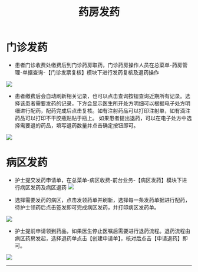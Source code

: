 ﻿---
title: 药房发药
description: 本文主要介绍药房发药，使用人员：药房。
categories:
 - 药房
tags:
 - 门诊药房
 - 病区药房
---
# 门诊发药

* 患者门诊收费处缴费后到门诊药房取药，门诊药房操作人员在总菜单-药房管理-单据查询-【门诊发票复核】模块下进行发药复核及退药操作

![](http://img.99ios.com/18-9-29/28950748.jpg)

* 患者缴费后会自动刷新相关记录，也可以点击查询按钮查询近期所有记录。选择该患者需要发药的记录，下方会显示医生所开处方明细可以根据电子处方明细进行配药，配药完成后点击复核。如有注射药品可以打印注射单，如有滴注药品可以打印不干胶瓶贴贴于瓶上。
如果患者提出退药，可以在电子处方中选择需要退的药品，填写退药数量并点击确定按钮即可。

![](http://img.99ios.com/18-9-29/99694558.jpg)

# 病区发药

* 护士提交发药申请单，在总菜单-病区收费-前台业务-【病区发药】模块下进行病区发药及病区退药
![](http://img.99ios.com/18-9-29/84853236.jpg)

* 选择需要发药的病区，点击发领药单并刷新，选择每一条发药单据进行配药，待护士领药后点击签发即可完成病区发药，并打印病区发药单。

![](http://img.99ios.com/18-9-29/22736804.jpg)

* 护士提前申请领到药品，如果医生停止医嘱后需要进行退药流程。退药流程由病区药房发起，选择退药单点击【创建申请单】，核对后点击【申请退药】即可。

![](http://img.99ios.com/18-9-29/66571784.jpg)

---


